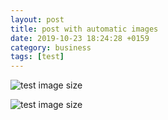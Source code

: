 ```yaml
---
layout: post
title: post with automatic images
date: 2019-10-23 18:24:28 +0159
category: business
tags: [test]
---
```


![test image size](/assets/images/IMG_9554)

![test image size](/assets/images/IMG_9555)


